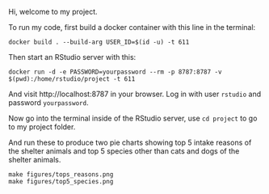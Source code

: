 Hi, welcome to my project. 

To run my code, first build a docker container with this line in the terminal:

```{bash}
docker build . --build-arg USER_ID=$(id -u) -t 611
````
Then start an RStudio server with this:

```
docker run -d -e PASSWORD=yourpassword --rm -p 8787:8787 -v $(pwd):/home/rstudio/project -t 611
```

And visit http://localhost:8787 in your browser. Log in with user `rstudio` and password `yourpassword`.

Now go into the terminal inside of the RStudio server, use `cd project` to go to my project folder.

And run these to produce two pie charts showing top 5 intake reasons of the shelter animals and top 5 species 
other than cats and dogs of the shelter animals.
```
make figures/tops_reasons.png
make figures/top5_species.png
```
